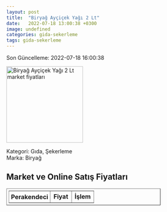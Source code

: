 ```yaml
---
layout: post
title:  "Biryağ Ayçiçek Yağı 2 Lt"
date:   2022-07-18 13:00:38 +0300
image: undefined
categories: gida-sekerleme
tags: gida-sekerleme
---
```


Son Güncelleme: 2022-07-18 16:00:38

<img src="undefined" width="200" alt="Biryağ Ayçiçek Yağı 2 Lt market fiyatları" />

Kategori: Gıda, Şekerleme
<br />
Marka: Biryağ

<h2>Market ve Online Satış Fiyatları</h2>

<table border="1" style="padding: 5px;width:80%;">
  <tr>
    <td style="padding: 5px;"><strong>Perakendeci</strong></td>
    <td><strong>Fiyat</strong></td>
    <td><strong>İşlem</strong></td>
  </tr>
  
</table>
